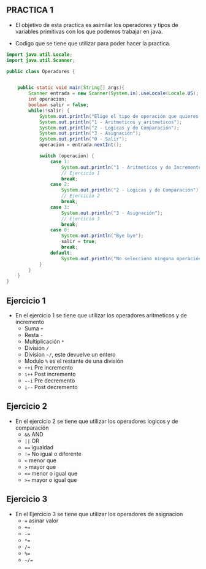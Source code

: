 ## PRACTICA 1
- El objetivo de esta practica es asimilar los operadores y tipos de variables primitivas con los que podemos trabajar en java.

- Codigo que se tiene que utilizar para poder hacer la practica.

```java
import java.util.Locale;
import java.util.Scanner;

public class Operadores {


    public static void main(String[] args){
        Scanner entrada = new Scanner(System.in).useLocale(Locale.US);
        int operacion;
        boolean salir = false;
        while(!salir) {
            System.out.println("Elige el tipo de operación que quieres hacer:");
            System.out.println("1 - Aritmeticos y aritmeticos");
            System.out.println("2 - Logicas y de Comparación");
            System.out.println("3 - Asignación");
            System.out.println("0 - Salir");
            operacion = entrada.nextInt();

            switch (operacion) {
                case 1:
                    System.out.println("1 - Aritmeticos y de Incremento");
                    // Ejercicio 1
                    break;
                case 2:
                    System.out.println("2 - Logicas y de Comparación");
                    // Ejercicio 2
                    break;
                case 3:
                    System.out.println("3 - Asignación");
                    // Ejercicio 3
                    break;
                case 0:
                    System.out.println("Bye bye");
                    salir = true;
                    break;
                default:
                    System.out.println("No selecciono ninguna operación");
            }
        }
    }
}

```

## Ejercicio 1
- En el ejercicio 1 se tiene que utilizar los operadores aritmeticos y de incremento
    - Suma `+`
    - Resta `-`
    - Multiplicación `*`
    - División `/`
    - Division `~/`, este devuelve un entero
    - Modulo `%` es el restante de una división
    - `++i` Pre incremento
    - `i++` Post incremento
    - `--i` Pre decremento
    - `i--` Post decremento
## Ejercicio 2
- En el ejercicio 2 se tiene que utilizar los operadores logicos y de comparación
    - `&&` AND
    - `||` OR
    - `==` igualdad
    - `!=` No igual o diferente
    - `<` menor que
    - `>` mayor que
    - `<=` menor o igual que
    - `>=` mayor o igual que
    
## Ejercicio 3
- En el Ejercicio 3 se tiene que utilizar los operadores de asignacion
    - `=` asinar valor
    - `+=`
    - `-=`
    - `*=`
    - `/=`
    - `%=`
    - `~/=`